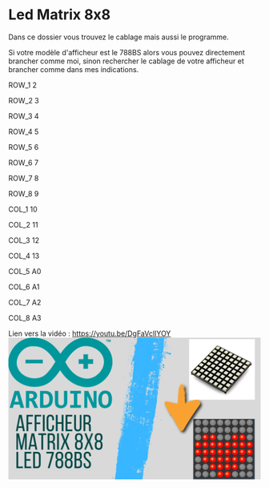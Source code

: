 # Led Matrix 8x8
Dans ce dossier vous trouvez le cablage mais aussi le programme.

Si votre modèle d'afficheur est le 788BS alors vous pouvez directement brancher comme moi,
sinon rechercher le cablage de votre afficheur et brancher comme dans mes indications.

ROW_1 2

ROW_2 3

ROW_3 4

ROW_4 5

ROW_5 6

ROW_6 7

ROW_7 8

ROW_8 9




COL_1 10

COL_2 11

COL_3 12

COL_4 13

COL_5 A0

COL_6 A1

COL_7 A2

COL_8 A3

Lien vers la vidéo : https://youtu.be/DgFaVclIYOY
![alt text](https://github.com/electrocodeur/matrix/blob/main/arduinomatrix.png?raw=true)
